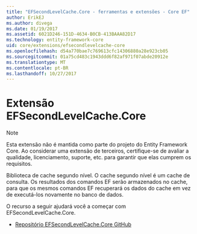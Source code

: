 ```yaml
---
title: "EFSecondLevelCache.Core - ferramentas e extensões - Core EF"
author: ErikEJ
ms.author: divega
ms.date: 01/19/2017
ms.assetid: 6021D246-151D-4634-B0CB-413BAAA82D17
ms.technology: entity-framework-core
uid: core/extensions/efsecondlevelcache-core
ms.openlocfilehash: d54a770bae7c769613cfc14306880a28e923cb05
ms.sourcegitcommit: 01a75cd483c1943ddd6f82af971f07abde20912e
ms.translationtype: MT
ms.contentlocale: pt-BR
ms.lasthandoff: 10/27/2017
---
```

# <a name="efsecondlevelcachecore-extension"></a>Extensão EFSecondLevelCache.Core

> [!NOTE]  
> Esta extensão não é mantida como parte do projeto do Entity Framework Core. Ao considerar uma extensão de terceiros, certifique-se de avaliar a qualidade, licenciamento, suporte, etc. para garantir que elas cumprem os requisitos.

Biblioteca de cache segundo nível. O cache segundo nível é um cache de consulta. Os resultados dos comandos EF serão armazenados no cache, para que os mesmos comandos EF recuperará os dados do cache em vez de executá-los novamente no banco de dados.

O recurso a seguir ajudará você a começar com EFSecondLevelCache.Core.
* [Repositório EFSecondLevelCache.Core GitHub](https://github.com/VahidN/EFSecondLevelCache.Core/)
